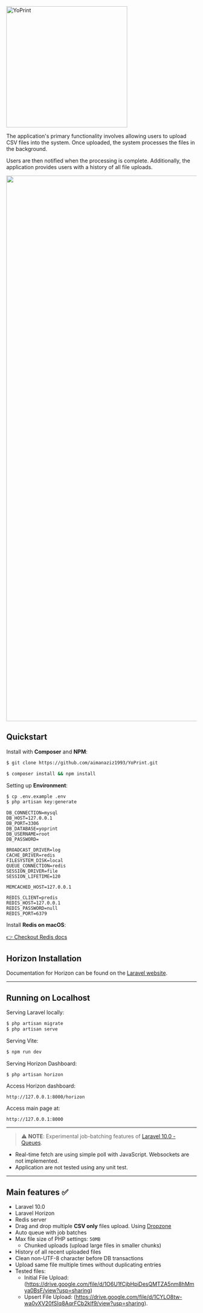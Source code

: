 <img width="320" alt="YoPrint" src="https://github.com/aimanaziz1993/YoPrint/assets/43428455/9e7e66de-2262-4761-8b79-fe38d7ff1052" />

The application's primary functionality involves allowing users to upload CSV files into the
system. Once uploaded, the system processes the files in the background. 

Users are then notified when the processing is complete. Additionally, the application provides users with a
history of all file uploads.

<div align="center">
  <img width="1440" alt="Main page" src="https://github.com/aimanaziz1993/YoPrint/assets/43428455/e4e6656c-38f2-487e-9565-80ec32670299">
</div>

## Quickstart

Install with **Composer** and **NPM**:

```bash
$ git clone https://github.com/aimanaziz1993/YoPrint.git

$ composer install && npm install
```

Setting up **Environment**:

```bash
$ cp .env.example .env
$ php artisan key:generate
```

```env
DB_CONNECTION=mysql
DB_HOST=127.0.0.1
DB_PORT=3306
DB_DATABASE=yoprint
DB_USERNAME=root
DB_PASSWORD=

BROADCAST_DRIVER=log
CACHE_DRIVER=redis
FILESYSTEM_DISK=local
QUEUE_CONNECTION=redis
SESSION_DRIVER=file
SESSION_LIFETIME=120

MEMCACHED_HOST=127.0.0.1

REDIS_CLIENT=predis
REDIS_HOST=127.0.0.1
REDIS_PASSWORD=null
REDIS_PORT=6379
```

Install **Redis on macOS**:

[👉 Checkout Redis docs](https://redis.io/docs/getting-started/installation/install-redis-on-mac-os/)

## Horizon Installation

Documentation for Horizon can be found on the [Laravel website](https://laravel.com/docs/horizon).

---

## Running on Localhost

Serving Laravel locally:

```bash
$ php artisan migrate
$ php artisan serve
```

Serving Vite:

```bash
$ npm run dev
```

Serving Horizon Dashboard:

```bash
$ php artisan horizon
```

Access Horizon dashboard:

`http://127.0.0.1:8000/horizon`

Access main page at:

`http://127.0.0.1:8000`

---

> ⚠️ **NOTE**: Experimental job-batching features of [Laravel 10.0 - Queues](https://laravel.com/docs/10.x/queues#job-batching).
- Real-time fetch are using simple poll with JavaScript. Websockets are not implemented.
- Application are not tested using any unit test.

---

## Main features ✅

- Laravel 10.0
- Laravel Horizon
- Redis server
- Drag and drop multiple **CSV only** files upload. Using [Dropzone](https://github.com/dropzone/dropzone)
- Auto queue with job batches
- Max file size of PHP settings: `50MB`
  - Chunked uploads (upload large files in smaller chunks)
- History of all recent uploaded files
- Clean non-UTF-8 character before DB transactions
- Upload same file multiple times without duplicating entries
- Tested files:
    - Initial File Upload: (https://drive.google.com/file/d/1O6U1fCjbHpiDesQMTZA5nm8hMmya0BsF/view?usp=sharing)
    - Upsert File Upload: (https://drive.google.com/file/d/1CYLO8tw-wa0vXV20fSIq8AqrFCb2klf9/view?usp=sharing).
